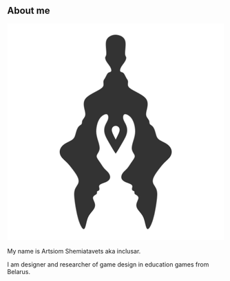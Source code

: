 #
## About me

![inclusar](/logo.svg)

My name is Artsiom Shemiatavets aka inclusar.

I am designer and researcher of game design in education games from Belarus.
